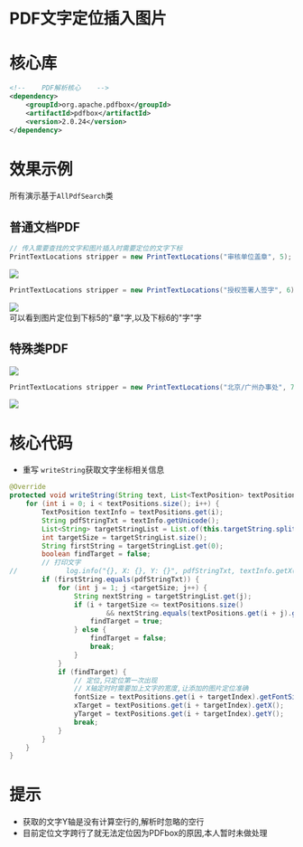 # PDF文字定位插入图片
# 核心库
```xml
<!--    PDF解析核心    -->
<dependency>
    <groupId>org.apache.pdfbox</groupId>
    <artifactId>pdfbox</artifactId>
    <version>2.0.24</version>
</dependency>
```
# 效果示例
所有演示基于`AllPdfSearch`类
## 普通文档PDF
```java
// 传入需要查找的文字和图片插入时需要定位的文字下标
PrintTextLocations stripper = new PrintTextLocations("审核单位盖章", 5);
```
![](https://blog-oss-voidday.oss-cn-chengdu.aliyuncs.com/other/202202141509314.png)  
```java
PrintTextLocations stripper = new PrintTextLocations("授权签署人签字", 6);
```
![](https://blog-oss-voidday.oss-cn-chengdu.aliyuncs.com/other/202202141516633.png)   
可以看到图片定位到下标5的"章"字,以及下标6的"字"字
## 特殊类PDF
![](https://blog-oss-voidday.oss-cn-chengdu.aliyuncs.com/other/202202141521385.png)   
```java
PrintTextLocations stripper = new PrintTextLocations("北京/广州办事处", 7);
```
![](https://blog-oss-voidday.oss-cn-chengdu.aliyuncs.com/other/202202141521643.png)   
# 核心代码
- 重写 `writeString`获取文字坐标相关信息
```java
@Override
protected void writeString(String text, List<TextPosition> textPositions) throws IOException {
    for (int i = 0; i < textPositions.size(); i++) {
        TextPosition textInfo = textPositions.get(i);
        String pdfStringTxt = textInfo.getUnicode();
        List<String> targetStringList = List.of(this.targetString.split(""));
        int targetSize = targetStringList.size();
        String firstString = targetStringList.get(0);
        boolean findTarget = false;
        // 打印文字
//            log.info("{}, X: {}, Y: {}", pdfStringTxt, textInfo.getX(), textInfo.getY());
        if (firstString.equals(pdfStringTxt)) {
            for (int j = 1; j <targetSize; j++) {
                String nextString = targetStringList.get(j);
                if (i + targetSize <= textPositions.size()
                        && nextString.equals(textPositions.get(i + j).getUnicode())) {
                    findTarget = true;
                } else {
                    findTarget = false;
                    break;
                }
            }
            if (findTarget) {
                // 定位,只定位第一次出现
                // X轴定时时需要加上文字的宽度,让添加的图片定位准确
                fontSize = textPositions.get(i + targetIndex).getFontSizeInPt();
                xTarget = textPositions.get(i + targetIndex).getX();
                yTarget = textPositions.get(i + targetIndex).getY();
                break;
            }
        }
    }
}
```
# 提示
- 获取的文字Y轴是没有计算空行的,解析时忽略的空行
- 目前定位文字跨行了就无法定位因为PDFbox的原因,本人暂时未做处理
